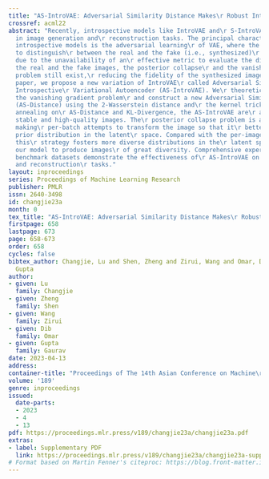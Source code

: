 ```yaml
---
title: "AS-IntroVAE: Adversarial Similarity Distance Makes\r Robust IntroVAE"
crossref: acml22
abstract: "Recently, introspective models like IntroVAE and\r S-IntroVAE have excelled
  in image generation and\r reconstruction tasks. The principal characteristic\r of
  introspective models is the adversarial learning\r of VAE, where the encoder attempts
  to distinguish\r between the real and the fake (i.e., synthesized)\r images. However,
  due to the unavailability of an\r effective metric to evaluate the difference between\r
  the real and the fake images, the posterior collapse\r and the vanishing gradient
  problem still exist,\r reducing the fidelity of the synthesized images. In\r this
  paper, we propose a new variation of IntroVAE\r called Adversarial Similarity Distance
  Introspective\r Variational Autoencoder (AS-IntroVAE). We\r theoretically analyze
  the vanishing gradient problem\r and construct a new Adversarial Similarity Distance\r
  (AS-Distance) using the 2-Wasserstein distance and\r the kernel trick. With weight
  annealing on\r AS-Distance and KL-Divergence, the AS-IntroVAE are\r able to generate
  stable and high-quality images. The\r posterior collapse problem is addressed by
  making\r per-batch attempts to transform the image so that it\r better fits the
  prior distribution in the latent\r space. Compared with the per-image approach,
  this\r strategy fosters more diverse distributions in the\r latent space, allowing
  our model to produce images\r of great diversity. Comprehensive experiments on\r
  benchmark datasets demonstrate the effectiveness of\r AS-IntroVAE on image generation
  and reconstruction\r tasks."
layout: inproceedings
series: Proceedings of Machine Learning Research
publisher: PMLR
issn: 2640-3498
id: changjie23a
month: 0
tex_title: "AS-IntroVAE: Adversarial Similarity Distance Makes\r Robust IntroVAE"
firstpage: 658
lastpage: 673
page: 658-673
order: 658
cycles: false
bibtex_author: Changjie, Lu and Shen, Zheng and Zirui, Wang and Omar, Dib and Gaurav,
  Gupta
author:
- given: Lu
  family: Changjie
- given: Zheng
  family: Shen
- given: Wang
  family: Zirui
- given: Dib
  family: Omar
- given: Gupta
  family: Gaurav
date: 2023-04-13
address:
container-title: "Proceedings of The 14th Asian Conference on Machine\r Learning"
volume: '189'
genre: inproceedings
issued:
  date-parts:
  - 2023
  - 4
  - 13
pdf: https://proceedings.mlr.press/v189/changjie23a/changjie23a.pdf
extras:
- label: Supplementary PDF
  link: https://proceedings.mlr.press/v189/changjie23a/changjie23a-supp.pdf
# Format based on Martin Fenner's citeproc: https://blog.front-matter.io/posts/citeproc-yaml-for-bibliographies/
---
```

